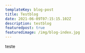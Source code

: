 ```yaml
---
templateKey: blog-post
title: Testblog
date: 2021-06-09T07:15:15.102Z
description: testblog
featuredpost: true
featuredimage: /img/blog-index.jpg
---
```

teste